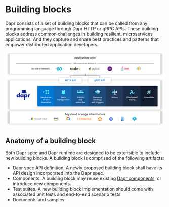 # Building blocks

Dapr consists of a set of building blocks that can be called from any programming language through Dapr HTTP or gRPC APIs. These building blocks address common challenges in building resilient, microservices applications. And they capture and share best practices and patterns that empower distributed application developers.

![Dapr building blocks](../../images/overview.png)

## Anatomy of a building block

Both Dapr spec and Dapr runtime are designed to be extensible
to include new building blocks. A building block is comprised of the following artifacts:

* Dapr spec API definition. A newly proposed building block shall have its API design incorporated into the Dapr spec.
* Components. A building block may reuse existing [Dapr components](../README.md#components), or introduce new components.
* Test suites. A new building block implementation should come with associated unit tests and end-to-end scenario tests.
* Documents and samples.
